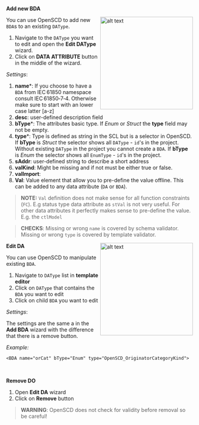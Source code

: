 
 **Add new BDA**

<img align="right" src="https://user-images.githubusercontent.com/66802940/132066144-6efe36e8-544e-487d-9bdf-70829ab878fd.png" alt="alt text" width="250">


You can use OpenSCD to add new `BDA`s to an existing `DAType`. 
1. Navigate to the `DAType` you want to edit and open the **Edit DAType** wizard.
2. Click on **DATA ATTRIBUTE** button in the middle of the wizard. 

*Settings*:
1. **name***: If you choose to have a `BDA` from IEC&#8239;61850 namespace consult IEC&#8239;61850&#x2011;7&#x2011;4. Otherwise make sure to start with an lower case latter [a-z]
2. **desc**: user-defined description field
3. **bType***: The attributes basic type. If *Enum* or *Struct* the **type** field may not be empty.
4. **type***: Type is defined as string in the SCL but is a selector in OpenSCD. If **bType** is *Struct* the selector shows all `DAType` - `id`'s in the project. Without existing `DAType` in the project you cannot create a `BDA`. If **bType** is *Enum* the selector shows all `EnumType` - `id`'s in the project. 
5. **sAddr**: user-defined string to describe a short address 
6. **valKind**: Might be missing and if not must be either true or false.
7. **valImport**: 
8. **Val**: Value element that allow you to pre-define the value offline. This can be added to any data attribute (`DA` or `BDA`). 

> **NOTE:**  `Val` definition does not make sense for all function constraints (`FC`). E.g status type data attribute as `stVal` is not very useful. For other data attributes it perfectly makes sense to pre-define the value. E.g. the `ctlModel` 

> **CHECKS**: Missing or wrong `name` is covered by schema validator. Missing or wrong `type` is covered by template validator. 


<img align="right" src="https://user-images.githubusercontent.com/66802940/132106055-277fff5a-9b59-4454-be8d-fd4d4049d056.png" alt="alt text" width="250">

**Edit DA**

You can use OpenSCD to manipulate existing `BDA`. 
1. Navigate to `DAType` list in **template editor**
2. Click on `DAType` that contains the `BDA` you want to edit 
2. Click on child `BDA` you want to edit

*Settings*:

The settings are the same a in the **Add BDA** wizard with the difference that there is a remove button.

*Example:*
```
<BDA name="orCat" bType="Enum" type="OpenSCD_OriginatorCategoryKind">
```
&nbsp;

**Remove DO**

1. Open **Edit DA** wizard
2. Click on **Remove** button

> **WARNING**: OpenSCD does not check for validity before removal so be careful!











